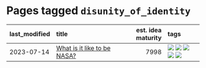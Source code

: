 # Pages tagged `disunity_of_identity`

|last_modified|title|est. idea maturity|tags
|:---|:---|---:|:---|
|2023-07-14|[What is it like to be NASA?](../what_is_it_like_to_be_nasa.md)|7998|[![](https://img.shields.io/badge/tag-disunity_of_identity-82f6b0)](../tags/disunity_of_identity.md) [![](https://img.shields.io/badge/tag-organization_as_entity-7a169c)](../tags/organization_as_entity.md) [![](https://img.shields.io/badge/tag-philosophy-a68128)](../tags/philosophy.md) [![](https://img.shields.io/badge/tag-society_of_mind-254eb)](../tags/society_of_mind.md) [![](https://img.shields.io/badge/tag-theory_of_mind-fde018)](../tags/theory_of_mind.md)|